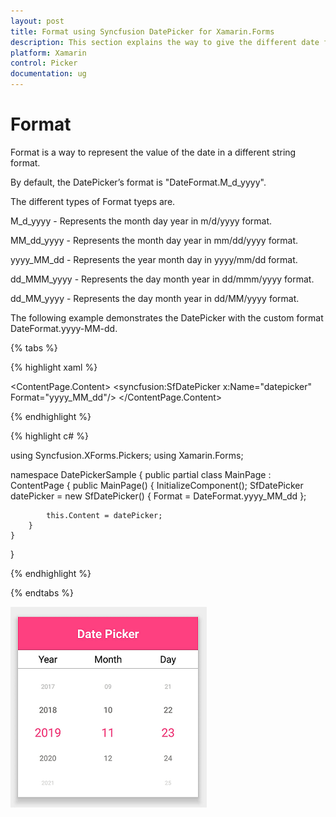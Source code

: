 ```yaml
---
layout: post
title: Format using Syncfusion DatePicker for Xamarin.Forms
description: This section explains the way to give the different date formats to the Syncfusion DatePicker control for Xamarin.Forms  
platform: Xamarin
control: Picker
documentation: ug
---
```



# Format

Format is a way to represent the value of the date in a different string format.

By default, the DatePicker’s format is "DateFormat.M_d_yyyy".

The different types of Format tyeps are.

M_d_yyyy - Represents the month day year in m/d/yyyy format.

MM_dd_yyyy - Represents the month day year in mm/dd/yyyy format.

yyyy_MM_dd - Represents the year month day in yyyy/mm/dd format.

dd_MMM_yyyy - Represents the day month year in dd/mmm/yyyy format.

dd_MM_yyyy - Represents the day month year in dd/MM/yyyy format.

The following example demonstrates the DatePicker with the custom format DateFormat.yyyy-MM-dd.

{% tabs %}

{% highlight xaml %}

<?xml version="1.0" encoding="utf-8" ?>
<ContentPage xmlns="http://xamarin.com/schemas/2014/forms"
             xmlns:x="http://schemas.microsoft.com/winfx/2009/xaml"
             xmlns:local="clr-namespace:DatePickerSample"
             xmlns:syncfusion="clr-namespace:Syncfusion.XForms.Pickers;assembly=Syncfusion.SfPicker.XForms"
             x:Class="DatePickerSample.MainPage">
    <ContentPage.Content>
        <syncfusion:SfDatePicker x:Name="datepicker"
                                 Format="yyyy_MM_dd"/>
    </ContentPage.Content>
</ContentPage>

{% endhighlight %}

{% highlight c# %}  

using Syncfusion.XForms.Pickers;
using Xamarin.Forms;

namespace DatePickerSample
{
    public partial class MainPage : ContentPage
    {
        public MainPage()
        {
            InitializeComponent();
            SfDatePicker datePicker = new SfDatePicker()
            {
                Format = DateFormat.yyyy_MM_dd
            };

            this.Content = datePicker;
        }
    }
}

{% endhighlight %}

{% endtabs %}

![Format of SfDatePicker](images/Format_DatePicker.png)